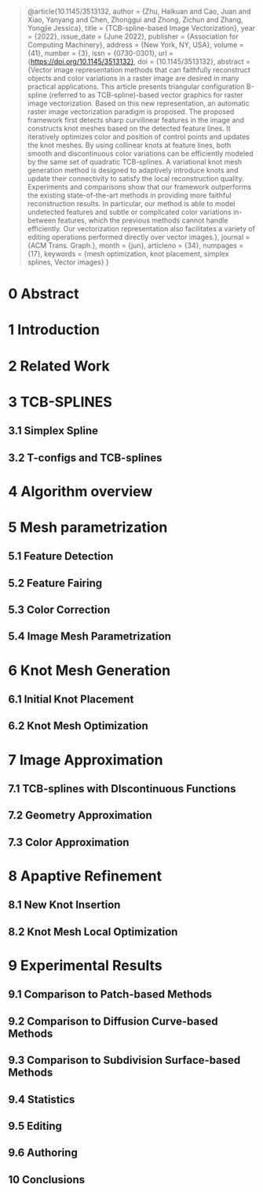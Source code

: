 > @article{10.1145/3513132,
author = {Zhu, Haikuan and Cao, Juan and Xiao, Yanyang and Chen, Zhonggui and Zhong, Zichun and Zhang, Yongjie Jessica},
title = {TCB-spline-based Image Vectorization},
year = {2022},
issue_date = {June 2022},
publisher = {Association for Computing Machinery},
address = {New York, NY, USA},
volume = {41},
number = {3},
issn = {0730-0301},
url = {https://doi.org/10.1145/3513132},
doi = {10.1145/3513132},
abstract = {Vector image representation methods that can faithfully reconstruct objects and color variations in a raster image are desired in many practical applications. This article presents triangular configuration B-spline (referred to as TCB-spline)-based vector graphics for raster image vectorization. Based on this new representation, an automatic raster image vectorization paradigm is proposed. The proposed framework first detects sharp curvilinear features in the image and constructs knot meshes based on the detected feature lines. It iteratively optimizes color and position of control points and updates the knot meshes. By using collinear knots at feature lines, both smooth and discontinuous color variations can be efficiently modeled by the same set of quadratic TCB-splines. A variational knot mesh generation method is designed to adaptively introduce knots and update their connectivity to satisfy the local reconstruction quality. Experiments and comparisons show that our framework outperforms the existing state-of-the-art methods in providing more faithful reconstruction results. In particular, our method is able to model undetected features and subtle or complicated color variations in-between features, which the previous methods cannot handle efficiently. Our vectorization representation also facilitates a variety of editing operations performed directly over vector images.},
journal = {ACM Trans. Graph.},
month = {jun},
articleno = {34},
numpages = {17},
keywords = {mesh optimization, knot placement, simplex splines, Vector images}
}
# 0 Abstract
# 1 Introduction
# 2 Related Work
# 3 TCB-SPLINES
## 3.1 Simplex Spline
## 3.2 T-configs and TCB-splines
# 4 Algorithm overview
# 5 Mesh parametrization
## 5.1 Feature Detection
## 5.2 Feature Fairing
## 5.3 Color Correction
## 5.4 Image Mesh Parametrization
# 6 Knot Mesh Generation
## 6.1 Initial Knot Placement
## 6.2 Knot Mesh Optimization
# 7 Image Approximation
## 7.1 TCB-splines with DIscontinuous Functions
## 7.2 Geometry Approximation
## 7.3 Color Approximation
# 8 Apaptive Refinement
## 8.1 New Knot Insertion
## 8.2 Knot Mesh Local Optimization
# 9 Experimental Results
## 9.1 Comparison to Patch-based Methods
## 9.2 Comparison to Diffusion Curve-based Methods
## 9.3 Comparison to Subdivision Surface-based Methods
## 9.4 Statistics
## 9.5 Editing
## 9.6 Authoring
## 10 Conclusions